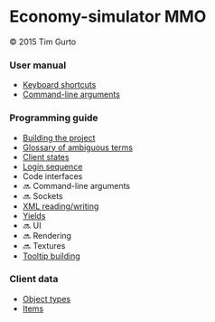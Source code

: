 # Economy-simulator MMO

&copy; 2015 Tim Gurto

### User manual
 - [Keyboard shortcuts](keyboard.md)  
 - [Command-line arguments](arguments.md)  

### Programming guide
 - [Building the project](building.md)  
 - [Glossary of ambiguous terms](glossary.md)  
 - [Client states](clientStates.md)  
 - [Login sequence](login.md)  
 - Code interfaces  
  - :soon: Command-line arguments  
  - :soon: Sockets  
  - [XML reading/writing](interfaces/xml.md)  
  - [Yields](interfaces/yield.md)  
  - :soon: UI  
  - :soon: Rendering  
  - :soon: Textures  
  - [Tooltip building](interfaces/tooltip.md)  

### Client data
 - [Object types](../Data/objectTypes.xml)  
 - [Items](../Data/items.xml)  

